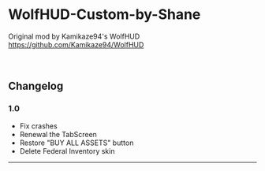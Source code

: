 # WolfHUD-Custom-by-Shane
Original mod by Kamikaze94's WolfHUD<br>
https://github.com/Kamikaze94/WolfHUD
<br><br><br>
## Changelog

### 1.0
- Fix crashes
- Renewal the TabScreen
- Restore "BUY ALL ASSETS" button
- Delete Federal Inventory skin

---